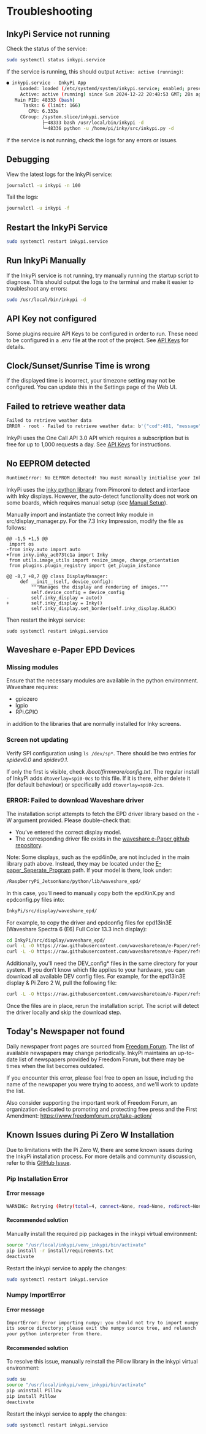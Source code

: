 # Troubleshooting

## InkyPi Service not running

Check the status of the service:
```bash
sudo systemctl status inkypi.service
```

If the service is running, this should output `Active: active (running)`:
```bash
● inkypi.service - InkyPi App
     Loaded: loaded (/etc/systemd/system/inkypi.service; enabled; preset: enabled)
     Active: active (running) since Sun 2024-12-22 20:48:53 GMT; 28s ago
   Main PID: 48333 (bash)
      Tasks: 6 (limit: 166)
        CPU: 6.333s
     CGroup: /system.slice/inkypi.service
             ├─48333 bash /usr/local/bin/inkypi -d
             └─48336 python -u /home/pi/inky/src/inkypi.py -d
```

If the service is not running, check the logs for any errors or issues.

## Debugging

View the latest logs for the InkyPi service:
```bash
journalctl -u inkypi -n 100
```

Tail the logs:
```bash
journalctl -u inkypi -f
```

## Restart the InkyPi Service

```bash
sudo systemctl restart inkypi.service
```


## Run InkyPi Manually

If the InkyPi service is not running, try manually running the startup script to diagnose. This should output the logs to the terminal and make it easier to troubleshoot any errors:

```bash
sudo /usr/local/bin/inkypi -d
```

## API Key not configured

Some plugins require API Keys to be configured in order to run. These need to be configured in a .env file at the root of the project. See [API Keys](api_keys.md) for details.

## Clock/Sunset/Sunrise Time is wrong

If the displayed time is incorrect, your timezone setting may not be configured. You can update this in the Settings page of the Web UI.

## Failed to retrieve weather data

```bash
Failed to retrieve weather data
ERROR - root - Failed to retrieve weather data: b'{"cod":401, "message": "Please note that using One Call 3.0 requires a separate subscription to the One Call by Call plan. Learn more here https://openweathermap.org/price. If you have a valid subscription to the One Call by Call plan, but still receive this error, then please see https://openweathermap.org/faq#error401 for more info."}'
```

InkyPi uses the One Call API 3.0 API which requires a subscription but is free for up to 1,000 requests a day. See [API Keys](api_keys.md) for instructions.

## No EEPROM detected

```bash
RuntimeError: No EEPROM detected! You must manually initialise your Inky board.
```

InkyPi uses the [inky python library](https://github.com/pimoroni/inky) from Pimoroni to detect and interface with Inky displays. However, the auto-detect functionality does not work on some boards, which requires manual setup (see [Manual Setup](https://github.com/pimoroni/inky?tab=readme-ov-file#manual-setup)).

Manually import and instantiate the correct Inky module in src/display_manager.py. For the 7.3 Inky Impression, modify the file as follows:
```
@@ -1,5 +1,5 @@
 import os
-from inky.auto import auto
+from inky.inky_ac073tc1a import Inky
 from utils.image_utils import resize_image, change_orientation
 from plugins.plugin_registry import get_plugin_instance

@@ -8,7 +8,7 @@ class DisplayManager:
     def __init__(self, device_config):
         """Manages the display and rendering of images."""
         self.device_config = device_config
-        self.inky_display = auto()
+        self.inky_display = Inky()
         self.inky_display.set_border(self.inky_display.BLACK)
```

Then restart the inkypi service:
```
sudo systemctl restart inkypi.service
```

## Waveshare e-Paper EPD Devices

### Missing modules

Ensure that the necessary modules are available in the python environment. Waveshare requires:

- gpiozero
- lgpio
- RPi.GPIO

in addition to the libraries that are normally installed for Inky screens.

### Screen not updating

Verify SPI configuration using `ls /dev/sp*`. There should be two entries for _spidev0.0_ and _spidev0.1_.

If only the first is visible, check _/boot/firmware/config.txt_. The regular install of InkyPi adds `dtoverlay=spi0-0cs` to this file. If it is there, either delete it (for default behaviour) or specifically add `dtoverlay=spi0-2cs`.

### ERROR: Failed to download Waveshare driver

The installation script attempts to fetch the EPD driver library based on the -W argument provided. Please double-check that:
- You’ve entered the correct display model.
- The corresponding driver file exists in the [waveshare e-Paper github repository](https://github.com/waveshareteam/e-Paper/tree/master/RaspberryPi_JetsonNano/python/lib/waveshare_epd).

Note: Some displays, such as the epd4in0e, are not included in the main library path above. Instead, they may be located under the [E-paper_Seperate_Program](https://github.com/waveshareteam/e-Paper/tree/master/E-paper_Separate_Program) path. If your model is there, look under:
```bash
/RaspberryPi_JetsonNano/python/lib/waveshare_epd/
```

In this case, you’ll need to manually copy both the epdXinX.py and epdconfig.py files into:
```bash
InkyPi/src/display/waveshare_epd/
```

For example, to copy the driver and epdconfig files for epd13in3E (Waveshare Spectra 6 (E6) Full Color 13.3 inch display):
```bash
cd InkyPi/src/display/waveshare_epd/
curl -L -O https://raw.githubusercontent.com/waveshareteam/e-Paper/refs/heads/master/E-paper_Separate_Program/13.3inch_e-Paper_E/RaspberryPi/python/lib/epd13in3E.py
curl -L -O https://raw.githubusercontent.com/waveshareteam/e-Paper/refs/heads/master/E-paper_Separate_Program/13.3inch_e-Paper_E/RaspberryPi/python/lib/epdconfig.py
```

Additionally, you'll need the DEV_config* files in the same directory for your system. If you don’t know which file applies to your hardware, you can download all available DEV config files.
For example, for the epd13in3E display & Pi Zero 2 W, pull the following file:
```bash
curl -L -O https://raw.githubusercontent.com/waveshareteam/e-Paper/refs/heads/master/E-paper_Separate_Program/13.3inch_e-Paper_E/RaspberryPi/python/lib/DEV_Config_64_b.so
```

Once the files are in place, rerun the installation script. The script will detect the driver locally and skip the download step.

## Today's Newspaper not found

Daily newspaper front pages are sourced from [Freedom Forum](https://frontpages.freedomforum.org/gallery). The list of available newspapers may change periodically. InkyPi maintains an up-to-date list of newspapers provided by Freedom Forum, but there may be times when the list becomes outdated.

If you encounter this error, please feel free to open an Issue, including the name of the newspaper you were trying to access, and we'll work to update the list.

Also consider supporting the important work of Freedom Forum, an organization dedicated to promoting and protecting free press and the First Amendment: https://www.freedomforum.org/take-action/

## Known Issues during Pi Zero W Installation

Due to limitations with the Pi Zero W, there are some known issues during the InkyPi installation process. For more details and community discussion, refer to this [GitHub Issue](https://github.com/fatihak/InkyPi/issues/5).

### Pip Installation Error

#### Error message
```bash
WARNING: Retrying (Retry(total=4, connect=None, read=None, redirect=None, status=None)) after connection broken by 'ProtocolError('Connection aborted.', RemoteDisconnected('Remote end closed connection without response'))':
```

#### Recommended solution
Manually install the required pip packages in the inkypi virtual environment:
```bash
source "/usr/local/inkypi/venv_inkypi/bin/activate"
pip install -r install/requirements.txt
deactivate
```
Restart the inkypi service to apply the changes:
```bash
sudo systemctl restart inkypi.service
```

### Numpy ImportError

#### Error message
```bash
ImportError: Error importing numpy: you should not try to import numpy from
its source directory; please exit the numpy source tree, and relaunch
your python interpreter from there.
```

#### Recommended solution
To resolve this issue, manually reinstall the Pillow library in the inkypi virtual environment:
```bash
sudo su
source "/usr/local/inkypi/venv_inkypi/bin/activate"
pip uninstall Pillow
pip install Pillow
deactivate
```

Restart the inkypi service to apply the changes:
```bash
sudo systemctl restart inkypi.service
```
